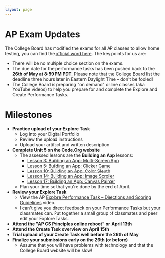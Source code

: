 ```yaml
---
layout: page
---
```


<!--img class="overview-image" src=""-->

# AP Exam Updates

The College Board has modified the exams for all AP classes to allow home testing, you can find the [official word here](https://apcoronavirusupdates.collegeboard.org/students). The key points for us are:
* There will be no multiple choice section on the exams.
* The due date for the performance tasks has been pushed back to the **26th of May at 8:59 PM PDT**. Please note that the College Board list the deadline three hours later in Eastern Daylight Time – don't be fooled!
* The College Board is preparing "on demand" online classes (aka YouTube videos) to help you prepare for and complete the Explore and Create Performance Tasks.

# Milestones

* **Practice upload of your Explore Task**
  - Log into your Digital Portfolio
  - Review the upload instructions
  - Upload your artifact and written description
* **Complete Unit 5 on the Code.Org website**
  - The assessed lessons are the **Building an App** lessons:
    - [Lesson 3: Building an App: Multi-Screen App](https://studio.code.org/s/csp5-2019/stage/3/puzzle/1/)
    - [Lesson 5: Building an App: Clicker Game](https://studio.code.org/s/csp5-2019/stage/5/puzzle/1/)
    - [Lesson 10: Building an App: Color Sleuth](https://studio.code.org/s/csp5-2019/stage/10/puzzle/1/)
    - [Lesson 14: Building an App: Image Scroller](https://studio.code.org/s/csp5-2019/stage/14/puzzle/1/)
    - [Lesson 17: Building an App: Canvas Painter](https://studio.code.org/s/csp5-2019/stage/17/puzzle/1/)
  - Plan your time so that you're done by the end of April.
* **Review your Explore Task**
  - View the AP [Explore Performance Task – Directions and Scoring Guidelines](https://youtu.be/aIask_Xm_ps) video.
  - I can't give you direct feedback on your Performance Tasks but your classmates can. Put together a small group of classmates and peer edit your Explore Tasks.
* **Attend the "AP CS Principles online reboot" on April 13th**
* **Attend the Create Task overview on April 15th**
* **Trial upload of your Create Task well before the 26th of May**
* **Finalize your submissions early on the 26th (or before)**
  - Assume that you will have problems with technology and that the College Board website will be slow!

<!-- Pull in repostitory-scope variables from _data/page.yml -->
